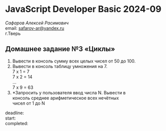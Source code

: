 # JavaScript Developer Basic 2024-09

_Сафаров Алексей Расимович_  
email: <safarov-ar@yandex.ru>  
г.Тверь

## Домашнее задание №3 «Циклы»

1. Вывести в консоль сумму всех целых чисел от 50 до 100.
2. Вывести в консоль таблицу умножения на 7.  
   7 x 1 = 7  
   7 x 2 = 14  
   …  
   7 x 9 = 63
3. \*Запросить у пользователя ввод числа N. Вывести в  
   консоль среднее арифметическое всех нечётных  
   чисел от 1 до N

deadline:  
start:  
completed:
